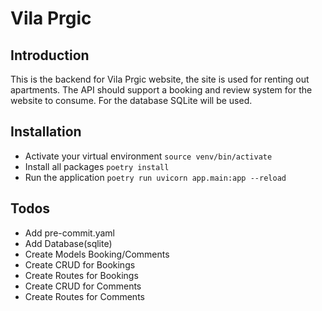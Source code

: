 # Vila Prgic

## Introduction

This is the backend for Vila Prgic website, the site is used for renting out apartments. 
The API should support a booking and review system for the website to consume. 
For the database SQLite will be used. 

## Installation

- Activate your virtual environment `source venv/bin/activate`
- Install all packages `poetry install`
- Run the application `poetry run uvicorn app.main:app --reload`

## Todos

- Add pre-commit.yaml
- Add Database(sqlite)
- Create Models Booking/Comments
- Create CRUD for Bookings
- Create Routes for Bookings
- Create CRUD for Comments
- Create Routes for Comments

